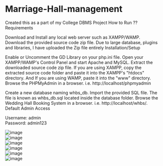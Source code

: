 # Marriage-Hall-management
Created this as a part of my College DBMS Project
How to Run ??
Requirements

Download and Install any local web server such as XAMPP/WAMP.
Download the provided source code zip file. 
Due to large database, plugins and libraries, I have uploaded the Zip file entirely
Installation/Setup


Enable or Uncomment the GD Library on your php.ini file.
Open your XAMPP/WAMP's Control Panel and start Apache and MySQL.
Extract the downloaded source code zip file.
If you are using XAMPP, copy the extracted source code folder and paste it into the XAMPP's "htdocs" directory. And If you are using WAMP, paste it into the "www" directory.
Browse the PHPMyAdmin in a browser. i.e. http://localhost/phpmyadmin      


Create a new database naming whbs_db.
Import the provided SQL file. The file is known as whbs_db.sql located inside the database folder.
Browse the Wedding Hall Booking System in a browser. i.e. http://localhost/whbs/.
Default Admin Access

Username: admin           
Password: admin123   

![image](https://github.com/VikasG1032003/Marriage-Hall-management/assets/152132927/93008da6-0091-4e0f-8ab8-e946d47749be)    
![image](https://github.com/VikasG1032003/Marriage-Hall-management/assets/152132927/a5ac1828-ec3d-4d20-bc6e-4fc4f22aa625)    
![image](https://github.com/VikasG1032003/Marriage-Hall-management/assets/152132927/c38e74e9-02f2-484d-83e6-d1d1c23961e3)   
![image](https://github.com/VikasG1032003/Marriage-Hall-management/assets/152132927/aeb514bd-d6cc-4197-aef9-199ec4c0ef46)    
![image](https://github.com/VikasG1032003/Marriage-Hall-management/assets/152132927/0edbc3ab-8bd4-4985-ba57-e14736cbf2b8)     
![image](https://github.com/VikasG1032003/Marriage-Hall-management/assets/152132927/28e71004-c6e2-42b9-9ee5-4063cf965f3b)     






